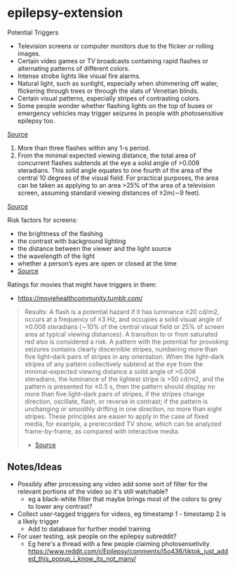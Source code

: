 # epilepsy-extension

Potential Triggers

* Television screens or computer monitors due to the flicker or rolling images.
* Certain video games or TV broadcasts containing rapid flashes or alternating patterns of different colors.
* Intense strobe lights like visual fire alarms.
* Natural light, such as sunlight, especially when shimmering off water, flickering through trees or through the slats of Venetian blinds.
* Certain visual patterns, especially stripes of contrasting colors.
* Some people wonder whether flashing lights on the top of buses or emergency vehicles may trigger seizures in people with photosensitive epilepsy too.

[Source](https://www.epilepsy.com/learn/triggers-seizures/photosensitivity-and-seizures)

1. More than three flashes within any 1-s period.
2. From the minimal expected viewing distance, the
total area of concurrent flashes subtends at the eye
a solid angle of >0.006 steradians. This solid angle
equates to one fourth of the area of the central 10
degrees of the visual field. For practical purposes,
the area can be taken as applying to an area >25%
of the area of a television screen, assuming standard
viewing distances of ≥2m(∼9 feet).

[Source](https://www.epilepsy.com/sites/core/files/atoms/files/Epilepsia%20vol%2046%20issue%209%20Photosensitivity.pdf)

Risk factors for screens:

* the brightness of the flashing
* the contrast with background lighting
* the distance between the viewer and the light source
* the wavelength of the light
* whether a person’s eyes are open or closed at the time
* [Source](https://www.onlineflashtest.com/PhotosensitiveEpilepsy.aspx)

Ratings for movies that might have triggers in them: 
 * https://moviehealthcommunity.tumblr.com/

> Results: A flash is a potential hazard if it has luminance ≥20
> cd/m2, occurs at a frequency of ≥3 Hz, and occupies a solid visual angle of ≥0.006 steradians (∼10% of the central visual field
> or 25% of screen area at typical viewing distances). A transition
> to or from saturated red also is considered a risk. A pattern with
> the potential for provoking seizures contains clearly discernible
> stripes, numbering more than five light–dark pairs of stripes in
> any orientation. When the light–dark stripes of any pattern collectively subtend at the eye from the minimal-expected viewing
> distance a solid angle of >0.006 steradians, the luminance of the
> lightest stripe is >50 cd/m2, and the pattern is presented for ≥0.5
> s, then the pattern should display no more than five light–dark
> pairs of stripes, if the stripes change direction, oscillate, flash,
> or reverse in contrast; if the pattern is unchanging or smoothly
> drifting in one direction, no more than eight stripes. These principles are easier to apply in the case of fixed media, for example,
> a prerecorded TV show, which can be analyzed frame-by-frame,
> as compared with interactive media.
> - [Source](https://www.epilepsy.com/sites/core/files/atoms/files/Epilepsia%20vol%2046%20issue%209%20Photosensitivity.pdf)


Notes/Ideas
---

* Possibly after processing any video add some sort of filter for the relevant portions of the video so it's still watchable?
  * eg a black-white filter that maybe brings most of the colors to grey to lower any contrast? 
* Collect user-tagged triggers for videos, eg timestamp 1 - timestamp 2 is a likely trigger
  * Add to database for further model training
* For user testing, ask people on the epilepsy subreddit?
  * Eg here's a thread with a few people claiming photosensetivity https://www.reddit.com/r/Epilepsy/comments/l5o436/tiktok_just_added_this_popup_i_know_its_not_many/
